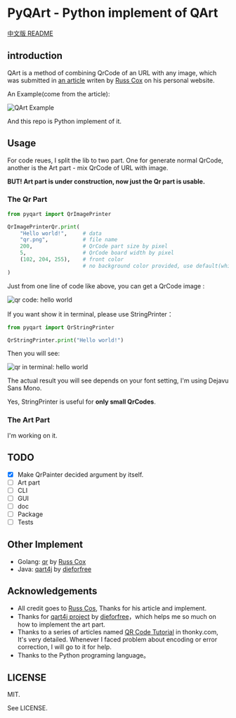 # PyQArt - Python implement of QArt

[中文版 README](https://github.com/7sDream/pyqart/blob/master/README.zh.md)

## introduction

QArt is a method of combining QrCode of an URL with any image, which was submitted in [an article][qart_article] writen by [Russ Cox][russ_cos_google_plus] on his personal website.

An Example(come from the article):

![QArt Example][qart_example]

And this repo is Python implement of it.

## Usage

For code reues, I split the lib to two part. One for generate normal QrCode, another is the Art part - mix QrCode of URL with image.

**BUT! Art part is under construction, now just the Qr part is usable.**

### The Qr Part

```python
from pyqart import QrImagePrinter

QrImagePrinterQr.print(
    "Hello world!",     # data
    "qr.png",           # file name
    200,                # QrCode part size by pixel
    5,                  # QrCode board width by pixel
    (102, 204, 255),    # front color
                        # no background color provided, use default(white)
)
```

Just from one line of code like above, you can get a QrCode image :

![qr code: hello world][qr_in_image]

If you want show it in terminal, please use StringPrinter：

```python
from pyqart import QrStringPrinter

QrStringPrinter.print("Hello world!")
```

Then you will see:

![qr in terminal: hello world][qr_in_terminal]

The actual result you will see depends on your font setting, I'm using Dejavu Sans Mono.

Yes, StringPrinter is useful for **only small QrCodes**. 

### The Art Part

I'm working on it.

## TODO

- [x] Make QrPainter decided argument by itself.
- [ ] Art part
- [ ] CLI
- [ ] GUI
- [ ] doc
- [ ] Package
- [ ] Tests

## Other Implement

- Golang: [qr][qr] by [Russ Cox][russ_cos_google_plus]
- Java: [qart4j][qart4j] by [dieforfree][dieforfree]

## Acknowledgements

- All credit goes to [Russ Cos][russ_cos_google_plus], Thanks for his article and implement.
- Thanks for [qart4j project][qart4j] by [dieforfree][dieforfree]，which helps me so much on how to implement the art part.
- Thanks to a series of articles named [QR Code Tutorial][tutorial] in thonky.com, It's very detailed. Whenever I faced problem about encoding or error correction, I will go to it for help.
- Thanks to the Python programing language。

## LICENSE

MIT.

See LICENSE.

[russ_cos_google_plus]: https://plus.google.com/+RussCox-rsc
[qart_article]: http://research.swtch.com/qart
[qart_example]: http://ww4.sinaimg.cn/large/88e401f0gw1f6dl845naoj205g05ga9y.jpg
[qr_in_image]: http://ww4.sinaimg.cn/large/88e401f0gw1f6dmbn4xp6j205u05u0t4.jpg
[qr_in_terminal]: http://ww3.sinaimg.cn/large/88e401f0gw1f6e95v7ebmj20di099dh7.jpg
[qr]: https://code.google.com/p/rsc/source/browse/qr
[dieforfree]: https://github.com/dieforfree
[qart4j]: https://github.com/dieforfree/qart4j
[tutorial]: http://www.thonky.com/qr-code-tutorial/
